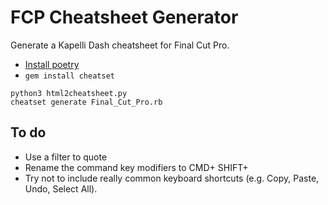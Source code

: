 # FCP Cheatsheet Generator

Generate a Kapelli Dash cheatsheet for Final Cut Pro.

- [Install poetry](https://python-poetry.org/docs/#installation)
- `gem install cheatset`

```shell
python3 html2cheatsheet.py
cheatset generate Final_Cut_Pro.rb
```

## To do

- Use a filter to quote
- Rename the command key modifiers to CMD+ SHIFT+
- Try not to include really common keyboard shortcuts (e.g. Copy, Paste, Undo, Select All).
